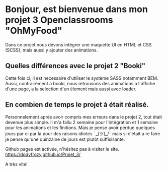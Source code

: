 # Bonjour, est bienvenue dans mon projet 3 Openclassrooms "OhMyFood"

Dans ce projet nous devons intégrer une maquette UI en HTML et CSS (SCSS), mais aussi y ajouter des animations.

## Quelles différences avec le projet 2 "Booki"

Cette fois ci, il est necessaire d'utiliser le système SASS notamment BEM. Aussi, contrairement a booki, nous retrouvons des animations a l'affiche d'une page, a la selection d'un élement mais aussi avec loader. 

## En combien de temps le projet à était réalisé. 

Personnelement après avoir compris mes erreurs dans le projet 2, tout était devenue plus simple. Il m'a fallu 2 semaine pour l'intégration et 1 semaine pour les animations et les finitions. Mais je pense avoir perdue quelques jours par ci par là pour des raisons idiotes ¯\_(ツ)_/¯ mais si c'était a re faire je pense qu'une quinzaine de jours est plutôt suffisisante.



Github pages est activée, n'hésitez pas à visiter le site.
https://dodyfrozy.github.io/Projet_3/

A très vite!


